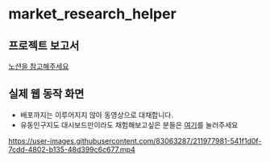 # market_research_helper
## 프로젝트 보고서
[노션을 참고해주세요](https://sun-0j.notion.site/61a8077a5c5847818cc5f4e11800e22d)

## 실제 웹 동작 화면
- 배포까지는 이루어지지 않아 동영상으로 대채합니다.
- 유동인구지도 대시보드만이라도 채험해보고싶은 분들은 [여기](https://public.tableau.com/app/profile/sunyoung3291/viz/_16733438810820/DashBoard?publish=yes)를 눌러주세요

https://user-images.githubusercontent.com/83063287/211977981-541f1d0f-7cdd-4802-b135-48d399c6c677.mp4
